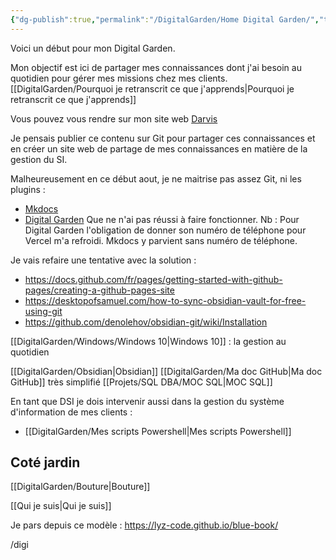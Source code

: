 ```yaml
---
{"dg-publish":true,"permalink":"/DigitalGarden/Home Digital Garden/","tags":["gardenEntry"]}
---
```

 


Voici un début pour mon Digital Garden. 

Mon objectif est ici de partager mes connaissances dont j'ai besoin au quotidien pour gérer mes missions chez mes clients. [[DigitalGarden/Pourquoi je retranscrit ce que j'apprends\|Pourquoi je retranscrit ce que j'apprends]]

Vous pouvez vous rendre sur mon site web [Darvis](https://www.darvis.fr/)

Je pensais publier ce contenu sur Git pour partager ces connaissances et en créer un site web de partage de mes connaissances en matière de la gestion du SI. 

Malheureusement en ce début aout, je ne maitrise pas assez Git, ni les plugins : 
- [Mkdocs](https://obsidian-publisher.netlify.app/)
- [Digital Garden](https://dg-docs.ole.dev/getting-started/01-getting-started/) 
Que ne n'ai pas réussi à faire fonctionner. 
Nb : Pour Digital Garden l'obligation de donner son numéro de téléphone pour Vercel m'a refroidi. Mkdocs y parvient sans numéro de téléphone. 

Je vais refaire une tentative avec la solution : 
- https://docs.github.com/fr/pages/getting-started-with-github-pages/creating-a-github-pages-site 
- https://desktopofsamuel.com/how-to-sync-obsidian-vault-for-free-using-git 
- https://github.com/denolehov/obsidian-git/wiki/Installation 

[[DigitalGarden/Windows/Windows 10\|Windows 10]] : la gestion au quotidien 

[[DigitalGarden/Obsidian\|Obsidian]]
[[DigitalGarden/Ma doc GitHub\|Ma doc GitHub]] très simplifié
[[Projets/SQL DBA/MOC SQL\|MOC SQL]]

En tant que DSI je dois intervenir aussi dans la gestion du système d'information de mes clients : 
- [[DigitalGarden/Mes scripts Powershell\|Mes scripts Powershell]]


## Coté jardin 

[[DigitalGarden/Bouture\|Bouture]]

[[Qui je suis\|Qui je suis]]

Je pars depuis ce modèle : https://lyz-code.github.io/blue-book/ 


/digi